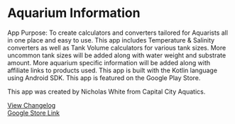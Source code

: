 # Aquarium Information

App Purpose:
To create calculators and converters tailored for Aquarists all in one place and easy to use.
This app includes Temperature & Salinity converters as well as Tank Volume calculators for various tank sizes.
More uncommon tank sizes will be added along with water weight and substrate amount.
More aquarium specific information will be added along with affiliate links to products used.
This app is built with the Kotlin language using Android SDK.
This app is featured on the Google Play Store.

This app was created by Nicholas White from Capital City Aquatics.

[View Changelog](https://github.com/TheRealFalseReality/AquariumInformation/blob/v2.0/app/src/main/assets/Changelog.md)  
[Google Store Link](https://play.google.com/store/apps/details?id=cca.capitalcityaquatics.aquariuminfo&hl=en_US&pli=1)  
